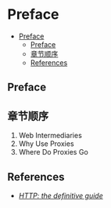 # Preface


<!-- TOC -->

- [Preface](#preface)
    - [Preface](#preface-1)
    - [章节顺序](#章节顺序)
    - [References](#references)

<!-- /TOC -->


## Preface


## 章节顺序
1. Web Intermediaries
2. Why Use Proxies
3. Where Do Proxies Go


## References
* [*HTTP: the definitive guide*](https://book.douban.com/subject/1440226/)